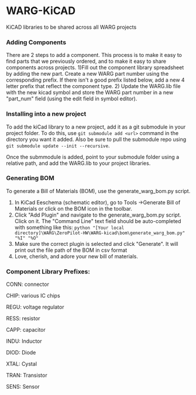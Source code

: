 # WARG-KiCAD
KiCAD libraries to be shared across all WARG projects

### Adding Components
There are 2 steps to add a component. This process is to make it easy to find parts that we previously ordered, and to make it easy to share components across projects.
1)Fill out the component library spreadsheet by adding the new part. Create a new WARG part number using the corresponding prefix. If there isn't a good prefix listed below, add a new 4 letter prefix that reflect the component type.
2) Update the WARG.lib file with the new kicad symbol and store the WARG part number in a new "part_num" field (using the edit field in symbol editor).

### Installing into a new project
To add the kiCad library to a new project, add it as a git submodule in your project folder. To do this, use ```git submodule add <url>``` command in the directory you want it added. Also be sure to pull the submodule repo using ```git submodule update --init --recursive```.

Once the submmodule is added, point to your submodule folder using a relative path, and add the WARG.lib to your project libraries.


### Generating BOM
To generate a Bill of Materials (BOM), use the generate_warg_bom.py script.

1. In KiCad Eeschema (schematic editor), go to Tools ->Generate Bill of Materials or click on the BOM icon in the toolbar.
2. Click "Add Plugin" and navigate to the generate_warg_bom.py script. Click on it. The "Command Line" text field should be auto-completed with something like this:
 ```python "[Your local directory]\WARG\ZeroPilot-HW\WARG-kicad\bom\generate_warg_bom.py" "%I" "%O"  ```
3. Make sure the correct plugin is selected and click "Generate". It will print out the file path of the BOM in csv format
4. Love, cherish, and adore your new bill of materials.


### Component Library Prefixes:

CONN: connector

CHIP: various IC chips

REGU: voltage regulator

RESS: resistor

CAPP: capacitor

INDU: Inductor

DIOD: Diode

XTAL: Cystal

TRAN: Transistor

SENS: Sensor
